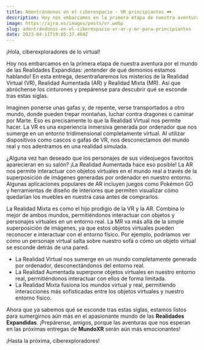 ```yaml
---
title: Adentrándonos en el ciberespacio - VR principiantes 🕶️
description: Hoy nos embarcamos en la primera etapa de nuestra aventura por el mundo de las Realidades Expandidas.
image: https://ajra.es/images/posts/vr.webp
slug: adentrándonos-en-el-ciberespacio-vr-ar-y-mr-para-principiantes
date: 2023-04-11T19:05:37.404Z
---
```


¡Hola, ciberexploradores de lo virtual!

Hoy nos embarcamos en la primera etapa de nuestra aventura por el mundo de las Realidades Expandidas: ¡entender de qué demonios estamos hablando! En esta entrega, desentrañaremos los misterios de la Realidad Virtual (VR), Realidad Aumentada (AR) y Realidad Mixta (MR). Así que abróchense los cinturones y prepárense para descubrir qué se esconde tras estas siglas.

Imaginen ponerse unas gafas y, de repente, verse transportados a otro mundo, donde pueden trepar montañas, luchar contra dragones o caminar por Marte. Eso es precisamente lo que la Realidad Virtual nos permite hacer. La VR es una experiencia inmersiva generada por ordenador que nos sumerge en un entorno tridimensional completamente virtual. Al utilizar dispositivos como cascos o gafas de VR, nos desconectamos del mundo real y nos adentramos en una realidad simulada.

¿Alguna vez han deseado que los personajes de sus videojuegos favoritos aparecieran en su salón? ¡La Realidad Aumentada hace eso posible! La AR nos permite interactuar con objetos virtuales en el mundo real a través de la superposición de imágenes generadas por ordenador en nuestro entorno. Algunas aplicaciones populares de AR incluyen juegos como Pokémon GO y herramientas de diseño de interiores que permiten visualizar cómo quedarían los muebles en nuestra casa antes de comprarlos.

La Realidad Mixta es como el hijo prodigio de la VR y la AR. Combina lo mejor de ambos mundos, permitiéndonos interactuar con objetos y personajes virtuales en un entorno real. La MR va más allá de la simple superposición de imágenes, ya que estos objetos virtuales pueden reconocer e interactuar con el entorno físico. Por ejemplo, podríamos ver cómo un personaje virtual salta sobre nuestro sofá o cómo un objeto virtual se esconde detrás de una pared.

- La Realidad Virtual nos sumerge en un mundo completamente generado por ordenador, desconectándonos del entorno real.
- La Realidad Aumentada superpone objetos virtuales en nuestro entorno real, permitiéndonos interactuar con ellos de forma limitada.
- La Realidad Mixta fusiona los mundos virtual y real, permitiendo interacciones más sofisticadas entre los objetos virtuales y nuestro entorno físico.

Ahora que ya sabemos qué se esconde tras estas siglas, estamos listos para sumergirnos aún más en el apasionante mundo de las **Realidades Expandidas**. ¡Prepárense, amigos, porque las aventuras que nos esperan en las próximas entregas de **MundoXR** serán aún más emocionantes!

¡Hasta la próxima, ciberexploradores!
